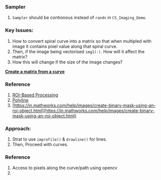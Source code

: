 ### Sampler
1. `Sampler` should be contionous instead of `randn` in `CS_Imaging_Demo`.

### Key Issues:
1. How to convert spiral curve into a matrix so that when multipled with image it contains pixel value along that spiral curve.
2. Then, if the image being vectorised `img1(:)`. How will it affect the matrix?
3. How this will change if the size of the image changes?

**[Create a matrix from a curve](https://in.mathworks.com/matlabcentral/answers/328744-create-a-matrix-from-a-curve)**

### Reference
1. [ROI-Based Processing](https://in.mathworks.com/help/images/roi-based-processing.html?s_tid=CRUX_lftnav)
2. [Polyline](https://in.mathworks.com/help/images/ref/images.roi.polyline.html)
3. [https://in.mathworks.com/help/images/create-binary-mask-using-an-roi-object.html](https://in.mathworks.com/help/images/create-binary-mask-using-an-roi-object.html)

### Approach:
1. Strat to use `improfile()` & `drawline()` for lines.
2. Then, Proceed with curves.

### Reference
1. Access to pixels along the curve/path using opencv
2. 
